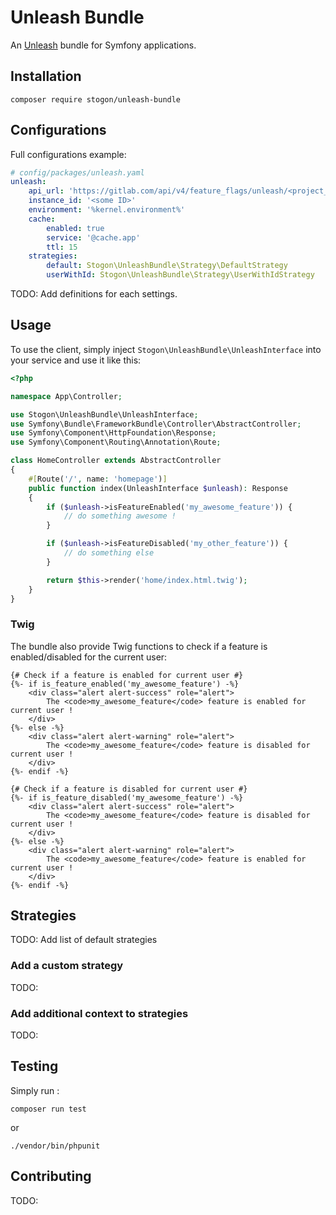 # Unleash Bundle

An [Unleash](https://docs.getunleash.io/) bundle for Symfony applications.

## Installation

```
composer require stogon/unleash-bundle
```

## Configurations

Full configurations example:

```yaml
# config/packages/unleash.yaml
unleash:
    api_url: 'https://gitlab.com/api/v4/feature_flags/unleash/<project_id>'
    instance_id: '<some ID>'
    environment: '%kernel.environment%'
    cache:
        enabled: true
        service: '@cache.app'
        ttl: 15
    strategies:
        default: Stogon\UnleashBundle\Strategy\DefaultStrategy
        userWithId: Stogon\UnleashBundle\Strategy\UserWithIdStrategy
```

TODO: Add definitions for each settings.

## Usage

To use the client, simply inject `Stogon\UnleashBundle\UnleashInterface` into your service and use it like this:

```php
<?php

namespace App\Controller;

use Stogon\UnleashBundle\UnleashInterface;
use Symfony\Bundle\FrameworkBundle\Controller\AbstractController;
use Symfony\Component\HttpFoundation\Response;
use Symfony\Component\Routing\Annotation\Route;

class HomeController extends AbstractController
{
    #[Route('/', name: 'homepage')]
    public function index(UnleashInterface $unleash): Response
    {
		if ($unleash->isFeatureEnabled('my_awesome_feature')) {
			// do something awesome !
		}

		if ($unleash->isFeatureDisabled('my_other_feature')) {
			// do something else
		}

        return $this->render('home/index.html.twig');
    }
}
```

### Twig

The bundle also provide Twig functions to check if a feature is enabled/disabled for the current user:

```twig
{# Check if a feature is enabled for current user #}
{%- if is_feature_enabled('my_awesome_feature') -%}
	<div class="alert alert-success" role="alert">
		The <code>my_awesome_feature</code> feature is enabled for current user !
	</div>
{%- else -%}
	<div class="alert alert-warning" role="alert">
		The <code>my_awesome_feature</code> feature is disabled for current user !
	</div>
{%- endif -%}

{# Check if a feature is disabled for current user #}
{%- if is_feature_disabled('my_awesome_feature') -%}
	<div class="alert alert-success" role="alert">
		The <code>my_awesome_feature</code> feature is disabled for current user !
	</div>
{%- else -%}
	<div class="alert alert-warning" role="alert">
		The <code>my_awesome_feature</code> feature is enabled for current user !
	</div>
{%- endif -%}
```

## Strategies

TODO: Add list of default strategies

### Add a custom strategy

TODO:

### Add additional context to strategies

TODO:

## Testing

Simply run :

```
composer run test
```

or

```
./vendor/bin/phpunit
```

## Contributing

TODO:
